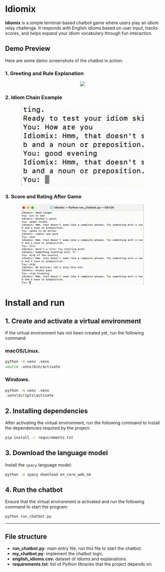 
# Idiomix

**Idiomix** is a simple terminal-based chatbot game where users play an idiom relay challenge. It responds with English idioms based on user input, tracks scores, and helps expand your idiom vocabulary through fun interaction.

## Demo Preview

Here are some demo screenshots of the chatbot in action:

### 1. Greeting and Rule Explanation

<div align="center">
  <img src="images/greeting_demo.gif" width="400"/>
</div>

### 2. Idiom Chain Example

<div align="center">
  <img src="images/idiom_chain_demo.gif" width="400"/>
</div>

### 3. Score and Rating After Game

<div align="center">
  <img src="images/game_score_demo.gif" width="400"/>
</div>


# Install and run

## 1. Create and activate a virtual environment

If the virtual environment has not been created yet, run the following command:

### macOS/Linux.
```bash
python -m venv .venv
source .venv/bin/activate
```

### Windows.
```bash
python -m venv .venv
.venv\Scripts\activate
```

## 2. Installing dependencies

After activating the virtual environment, run the following command to install the dependencies required by the project:

```bash
pip install -r requirements.txt
```

## 3. Download the language model

Install the `spacy` language model:

```bash
python -m spacy download en_core_web_sm
```

## 4. Run the chatbot

Ensure that the virtual environment is activated and run the following command to start the program:

```bash
python run_chatbot.py
```

---

## File structure

- **run_chatbot.py**: main entry file, run this file to start the chatbot.
- **my_chatbot.py**: implement the chatbot logic.
- **english_idioms.csv**: dataset of idioms and explanations.
- **requirements.txt**: list of Python libraries that the project depends on.